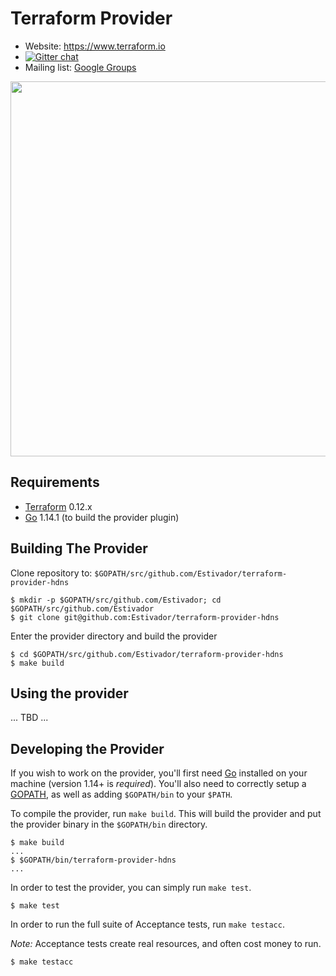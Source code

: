 Terraform Provider
==================

- Website: https://www.terraform.io
- [![Gitter chat](https://badges.gitter.im/hashicorp-terraform/Lobby.png)](https://gitter.im/hashicorp-terraform/Lobby)
- Mailing list: [Google Groups](http://groups.google.com/group/terraform-tool)

<img src="https://cdn.rawgit.com/hashicorp/terraform-website/master/content/source/assets/images/logo-hashicorp.svg" width="600px">

Requirements
------------

- [Terraform](https://www.terraform.io/downloads.html) 0.12.x
- [Go](https://golang.org/doc/install) 1.14.1 (to build the provider plugin)

Building The Provider
---------------------

Clone repository to: `$GOPATH/src/github.com/Estivador/terraform-provider-hdns`

```console
$ mkdir -p $GOPATH/src/github.com/Estivador; cd $GOPATH/src/github.com/Estivador
$ git clone git@github.com:Estivador/terraform-provider-hdns
```

Enter the provider directory and build the provider

```console
$ cd $GOPATH/src/github.com/Estivador/terraform-provider-hdns
$ make build
```

Using the provider
----------------------

... TBD ...

Developing the Provider
---------------------------

If you wish to work on the provider, you'll first need [Go](http://www.golang.org) installed on your machine (version 1.14+ is *required*). You'll also need to correctly setup a [GOPATH](http://golang.org/doc/code.html#GOPATH), as well as adding `$GOPATH/bin` to your `$PATH`.

To compile the provider, run `make build`. This will build the provider and put the provider binary in the `$GOPATH/bin` directory.

```console
$ make build
...
$ $GOPATH/bin/terraform-provider-hdns
...
```

In order to test the provider, you can simply run `make test`.

```console
$ make test
```

In order to run the full suite of Acceptance tests, run `make testacc`.

*Note:* Acceptance tests create real resources, and often cost money to run.

```console
$ make testacc
```
